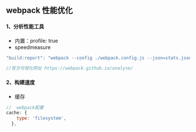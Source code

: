 ## webpack 性能优化

#### 1、分析性能工具

- 内置：profile: true
- speedmeasure

```js
"build:report": "webpack --config ./webpack.config.js --json=stats.json",

//官方可视化网址 https://webpack.github.io/analyse/
```

#### 2、构建速度

- 缓存

```js
//  webpack配置
cache: {
    type: 'filesystem',
  },
```
